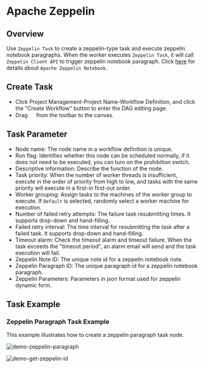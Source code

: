 # Apache Zeppelin

## Overview

Use `Zeppelin Task` to create a zeppelin-type task and execute zeppelin notebook paragraphs. When the worker executes `Zeppelin Task`,
it will call `Zeppelin Client API` to trigger zeppelin notebook paragraph. Click [here](https://zeppelin.apache.org/) for details about `Apache Zeppelin Notebook`. 

## Create Task

- Click Project Management-Project Name-Workflow Definition, and click the "Create Workflow" button to enter the DAG editing page.
- Drag <img src="/img/tasks/icons/zeppelin.png" width="15"/> from the toolbar to the canvas.

## Task Parameter

- Node name: The node name in a workflow definition is unique.
- Run flag: Identifies whether this node can be scheduled normally, if it does not need to be executed, you can turn on the prohibition switch.
- Descriptive information: Describe the function of the node.
- Task priority: When the number of worker threads is insufficient, execute in the order of priority from high to low, and tasks with the same priority will execute in a first-in first-out order.
- Worker grouping: Assign tasks to the machines of the worker group to execute. If `Default` is selected, randomly select a worker machine for execution.
- Number of failed retry attempts: The failure task resubmitting times. It supports drop-down and hand-filling.
- Failed retry interval: The time interval for resubmitting the task after a failed task. It supports drop-down and hand-filling.
- Timeout alarm: Check the timeout alarm and timeout failure. When the task exceeds the "timeout period", an alarm email will send and the task execution will fail.
- Zeppelin Note ID: The unique note id for a zeppelin notebook note.
- Zeppelin Paragraph ID: The unique paragraph id for a zeppelin notebook paragraph.
- Zeppelin Parameters: Parameters in json format used for zeppelin dynamic form.

## Task Example

### Zeppelin Paragraph Task Example

This example illustrates how to create a zeppelin paragraph task node.

![demo-zeppelin-paragraph](/img/tasks/demo/zeppelin.png)

![demo-get-zeppelin-id](/img/tasks/demo/zeppelin_id.png)

